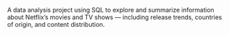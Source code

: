 A data analysis project using SQL to explore and summarize information about Netflix’s movies and TV shows — including release trends, countries of origin, and content distribution.
